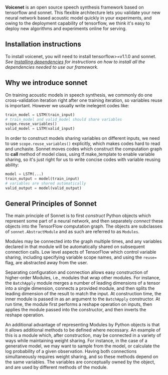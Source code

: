**Voicenet** is an open source speech synthesis framework based on tensorflow 
and sonnet. This flexible architecture lets you validate your new neural network 
based acoustic model quickly in your experiments, and owing to the deployment 
capability of tensorflow, we think it's easy to deploy new  algorithms and 
experiments online for serving. 

## Installation instructions

To install voicenet, you will need to install tensorflow>=v1.1.0 and sonnet.
*See [Installing dependencies](https://github.com/npuichigo/voicenet/blob/master/INSTALL.md) for instructions on how to install all 
the dependencies needed to use our framework.*

## Why we introduce sonnet

On training acoustic models in speech synthesis, we commonly do one cross-validation
iteration right after one training iteration, so variables reuse is important. However
we usually write inelegent codes like:

```python
train_model = LSTM(train_input)
# train_model and valid_model should share variables
scope.reuse_variables()
valid_model = LSTM(valid_input)
```

In order to construct models sharing variables on different inputs, we
need to use `scope.reuse_variables()` explicitly, which makes codes hard to
read and unchaste. Sonnet moves codes which construct the computation graph
to __call__ method of model class, using tf.make_template to enable variable
sharing, so it's just right for us to write concise codes with variable reusing
ability:

```python
model = LSTM(...)
train_output = model(train_input)
# variables are shared automatically
valid_output = model(valid_output)
```

## General Principles of Sonnet 

The main principle of Sonnet is to first _construct_ Python objects which
represent some part of a neural network, and then separately _connect_ these
objects into the TensorFlow computation graph. The objects are subclasses of
`sonnet.AbstractModule` and as such are referred to as `Modules`.

Modules may be connected into the graph multiple times, and any variables
declared in that module will be automatically shared on subsequent connection
calls. Low level aspects of TensorFlow which control variable sharing, including
specifying variable scope names, and using the `reuse=` flag, are abstracted
away from the user.

Separating configuration and connection allows easy construction of higher-order
Modules, i.e., modules that wrap other modules. For instance,
the `BatchApply` module merges a number of leading dimensions of a tensor into
a single dimension, connects a provided module, and then splits the leading
dimension of the result to match the input.
At construction time, the inner module is passed in as an argument to the
`BatchApply` constructor. At run time, the module first performs a reshape
operation on inputs, then applies the module passed into the constructor, and
then inverts the reshape operation.

An additional advantage of representing Modules by Python objects is that it
allows additional methods to be defined where necessary. An example of this is
a module which, after construction, may be connected in a variety of ways while
maintaining weight sharing. For instance, in the case of a generative model, we
may want to sample from the model, or calculate the log probability of a given
observation. Having both connections simultaneously requires weight sharing, and
so these methods depend on the same variables. The variables are conceptually
owned by the object, and are used by different methods of the module.
